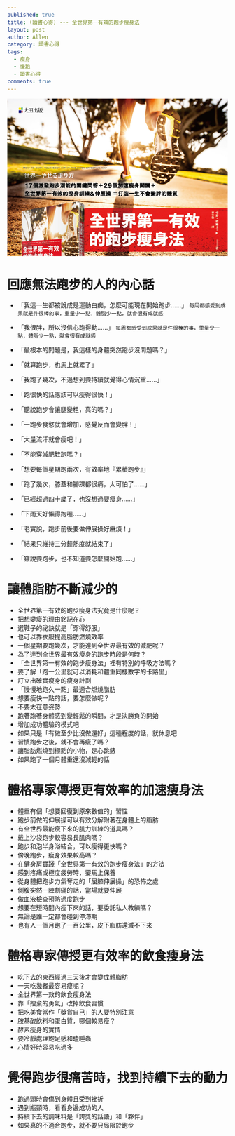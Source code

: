 ```yaml
---
published: true
title: (讀書心得) --- 全世界第一有效的跑步瘦身法
layout: post
author: Allen
category: 讀書心得
tags: 
  - 瘦身
  - 慢跑
  - 讀書心得
comments: true
---
```


![book](/images/blog/20190902/20190902-000.jpg)

# 回應無法跑步的人的內心話
- 「我這一生都被說成是運動白痴，怎麼可能現在開始跑步……」
  ```每周都感受到成果就是件很棒的事，重量少一點，體脂少一點，就會很有成就感```

- 「我很胖，所以沒信心跑得動……」
  ```每周都感受到成果就是件很棒的事，重量少一點，體脂少一點，就會很有成就感```

- 「最根本的問題是，我這樣的身體突然跑步沒問題嗎？」
- 「就算跑步，也馬上就累了」
- 「我跑了幾次，不過想到要持續就覺得心情沉重……」
- 「跑很快的話應該可以瘦得很快！」
- 「聽說跑步會讓腿變粗，真的嗎？」
- 「一跑步食慾就會增加，感覺反而會變胖！」
- 「大量流汗就會瘦吧！」
- 「不能穿減肥鞋跑嗎？」
- 「想要每個星期跑兩次，有效率地『累積跑步』」
- 「跑了幾次，膝蓋和腳踝都很痛，太可怕了……」
- 「已經超過四十歲了，也沒想過要瘦身……」
- 「下雨天好懶得跑喔……」
- 「老實說，跑步前後要做伸展操好麻煩！」
- 「結果只維持三分鐘熱度就結束了」
- 「雖說要跑步，也不知道要怎麼開始跑……」

# 讓體脂肪不斷減少的
-  全世界第一有效的跑步瘦身法究竟是什麼呢？
-  把想變瘦的理由銘記在心
-  選鞋子的祕訣就是「穿得舒服」
-  也可以靠衣服提高脂肪燃燒效率
-  一個星期要跑幾次，才能達到全世界最有效的減肥呢？
-  為了達到全世界最有效瘦身的跑步時段是何時？
-  「全世界第一有效的跑步瘦身法」裡有特別的呼吸方法嗎？
-  要了解「跑一公里就可以消耗和體重同樣數字的卡路里」
-  訂立出確實瘦身的瘦身計劃
-  「慢慢地跑久一點」最適合燃燒脂肪
-  想要瘦快一點的話，要怎麼做呢？
-  不要太在意姿勢
-  跑著跑著身體感到變輕鬆的瞬間，才是決勝負的開始
-  增加成功體驗的模式吧
-  如果只是「有做至少比沒做還好」這種程度的話，就休息吧
-  習慣跑步之後，就不會再瘦了嗎？
-  讓脂肪燃燒到極點的小物，是心跳錶
-  如果跑了一個月體重還沒減輕的話


# 體格專家傳授更有效率的加速瘦身法
-  體重有個「想要回復到原來數值的」習性
-  跑步前做的伸展操可以有效分解附著在身體上的脂肪
-  有全世界最能瘦下來的肌力訓練的道具嗎？
-  戴上沙袋跑步較容易長肌肉嗎？
-  跑步和泡半身浴結合，可以瘦得更快嗎？
-  傍晚跑步，瘦身效果較高嗎？
-  在健身房實踐「全世界第一有效的跑步瘦身法」的方法
-  感到疼痛或極度疲勞時，要馬上保養
-  從身體把跑步力氣奪走的「屈膝伸展操」的恐怖之處
-  側腹突然一陣劇痛的話，當場就要伸展
-  做血液檢查預防過度跑步
-  想要在短時間內瘦下來的話，要委託私人教練嗎？
-  無論是誰一定都會碰到停滯期
-  也有人一個月跑了一百公里，皮下脂肪還減不下來


# 體格專家傳授更有效率的飲食瘦身法
-  吃下去的東西經過三天後才會變成體脂肪
-  一天吃幾餐最容易瘦呢？
-  全世界第一效的飲食瘦身法
-  靠「捨棄的勇氣」改掉飲食習慣
-  把吃美食當作「獎賞自己」的人要特別注意
-  胺基酸飲料和蛋白質，哪個較易瘦？
-  酵素瘦身的實情
-  要冷靜處理飽足感和瞌睡蟲
-  心情好時容易吃過多


# 覺得跑步很痛苦時，找到持續下去的動力
-  跑過頭時會傷到身體且受到挫折
-  遇到瓶頸時，看看身邊成功的人
-  持續下去的調味料是「誇獎的話語」和「夥伴」
-  如果真的不適合跑步，就不要只局限於跑步

